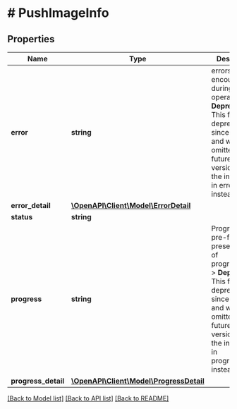 # # PushImageInfo

## Properties

Name | Type | Description | Notes
------------ | ------------- | ------------- | -------------
**error** | **string** | errors encountered during the operation.   &gt; **Deprecated**: This field is deprecated since API v1.4, and will be omitted in a future API version. Use the information in errorDetail instead. | [optional]
**error_detail** | [**\OpenAPI\Client\Model\ErrorDetail**](ErrorDetail.md) |  | [optional]
**status** | **string** |  | [optional]
**progress** | **string** | Progress is a pre-formatted presentation of progressDetail.   &gt; **Deprecated**: This field is deprecated since API v1.8, and will be omitted in a future API version. Use the information in progressDetail instead. | [optional]
**progress_detail** | [**\OpenAPI\Client\Model\ProgressDetail**](ProgressDetail.md) |  | [optional]

[[Back to Model list]](../../README.md#models) [[Back to API list]](../../README.md#endpoints) [[Back to README]](../../README.md)
